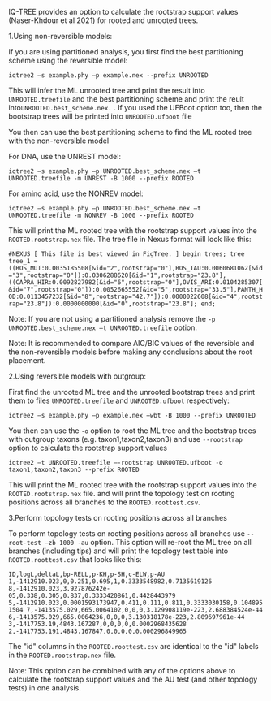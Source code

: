 IQ-TREE provides an option to calculate the rootstrap support values (Naser-Khdour et al 2021) for rooted and unrooted trees.

1.Using non-reversible models:

If you are using partitioned analysis, you first find the best partitioning scheme using the reversible model:

`iqtree2 –s example.phy –p example.nex --prefix UNROOTED`

This will infer the ML unrooted tree and print the result into `UNROOTED.treefile` and the best partitioning scheme 
and print the reult into`UNROOTED.best_scheme.nex.` . If you used the UFBoot option too, then the bootstrap trees will
be printed into `UNROOTED.ufboot` file 

You then can use the best partitioning scheme to find the ML rooted tree with the non-reversible model

For DNA, use the UNREST model:

`iqtree2 –s example.phy –p UNROOTED.best_scheme.nex –t UNROOTED.treefile -m UNREST -B 1000 --prefix ROOTED`

For amino acid, use the NONREV model:

`iqtree2 –s example.phy –p UNROOTED.best_scheme.nex –t UNROOTED.treefile -m NONREV -B 1000 --prefix ROOTED`

This will print the ML rooted tree with the rootstrap support values into the `ROOTED.rootstrap.nex` file. 
The tree file in Nexus format will look like this:

`
#NEXUS
[ This file is best viewed in FigTree. ]
begin trees;
  tree tree_1 = ((BOS_MUT:0.0035185508[&id="2",rootstrap="0"],BOS_TAU:0.0060681062[&id="3",rootstrap="0"]):0.0306288620[&id="1",rootstrap="23.8"],((CAPRA_HIR:0.0092827982[&id="6",rootstrap="0"],OVIS_ARI:0.0104285307[&id="7",rootstrap="0"]):0.0052665552[&id="5",rootstrap="33.5"],PANTH_HOD:0.0113457232[&id="8",rootstrap="42.7"]):0.0000022608[&id="4",rootstrap="23.8"]):0.0000000000[&id="0",rootstrap="23.8"];
end;
`

Note: If you are not using a partitioned analysis remove the `-p UNROOTED.best_scheme.nex –t UNROOTED.treefile` option.

Note: It is recommended to compare AIC/BIC values of the reversible and the non-reversible models before making any conclusions about the root placement.


2.Using reversible models with outgroup:

First find the unrooted ML tree and the unrooted bootstrap trees and print them to files `UNROOTED.treefile` and 
`UNROOTED.ufboot` respectively:

`iqtree2 –s example.phy –p example.nex –wbt -B 1000 --prefix UNROOTED`

You then can use the `-o` option to root the ML tree and the bootstrap trees with outgroup taxons (e.g. taxon1,taxon2,taxon3)
and use `--rootstrap` option to calculate the rootstrap support values

`iqtree2 –t UNROOTED.treefile –-rootstrap UNROOTED.ufboot -o taxon1,taxon2,taxon3 --prefix ROOTED`

This will print the ML rooted tree with the rootstrap support values into the `ROOTED.rootstrap.nex` file. and will print the topology test
on rooting positions across all branches to the `ROOTED.roottest.csv`. 

3.Perform topology tests on rooting positions across all branches

To perform topology tests on rooting positions across all branches use `--root-test –zb 1000 -au` option. This option will re-root the ML tree on all branches (including tips)
and will print the topology test table into `ROOTED.roottest.csv` that looks like this:

`
ID,logL,deltaL,bp-RELL,p-KH,p-SH,c-ELW,p-AU
1,-1412910.023,0,0.251,0.695,1,0.3333548982,0.7135619126
8,-1412910.023,3.927876242e-05,0.338,0.305,0.837,0.3333420861,0.4428443979
5,-1412910.023,0.0001593173947,0.411,0.111,0.811,0.3333030158,0.1048951504
7,-1413575.029,665.0064102,0,0,0,3.129908119e-223,2.688384524e-44
6,-1413575.029,665.0064236,0,0,0,3.130318178e-223,2.809697961e-44
3,-1417753.19,4843.167287,0,0,0,0,0.0002968435628
2,-1417753.191,4843.167847,0,0,0,0,0.000296849965
`

The "id" columns in the `ROOTED.roottest.csv` are identical to the "id" labels in the `ROOTED.rootstrap.nex` file. 

Note: This option can be combined with any of the options above to calculate the rootstrap support values and the AU test (and other topology tests) in one analysis.

